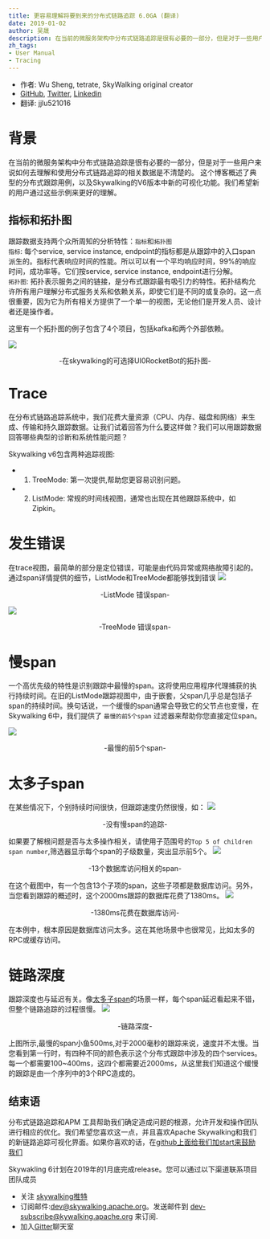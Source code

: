 ```yaml
---
title: 更容易理解将要到来的分布式链路追踪 6.0GA (翻译)
date: 2019-01-02
author: 吴晟
description: 在当前的微服务架构中分布式链路追踪是很有必要的一部分，但是对于一些用户来说如何去理解和使用分布式链路追踪的相关数据是不清楚的。这个博客概述了典型的分布式跟踪用例，以及 Skywalking 的 V6 版本中新的可视化功能。我们希望新的用户通过这些示例来更好的理解。
zh_tags:
- User Manual
- Tracing
---
```


- 作者: Wu Sheng, tetrate, SkyWalking original creator
- [GitHub](https://github.com/wu-sheng), [Twitter](https://twitter.com/wusheng1108), [Linkedin](https://www.linkedin.com/in/wusheng1108)
- 翻译: jjlu521016

# 背景

在当前的微服务架构中分布式链路追踪是很有必要的一部分，但是对于一些用户来说如何去理解和使用分布式链路追踪的相关数据是不清楚的。
这个博客概述了典型的分布式跟踪用例，以及Skywalking的V6版本中新的可视化功能。我们希望新的用户通过这些示例来更好的理解。

## 指标和拓扑图

跟踪数据支持两个众所周知的分析特性：`指标`和`拓扑图`  
`指标`: 每个service, service instance, endpoint的指标都是从跟踪中的入口span派生的。指标代表响应时间的性能。所以可以有一个平均响应时间，99%的响应时间，成功率等。它们按service, service instance, endpoint进行分解。  
`拓扑图`: 拓扑表示服务之间的链接，是分布式跟踪最有吸引力的特性。拓扑结构允许所有用户理解分布式服务关系和依赖关系，即使它们是不同的或复杂的。这一点很重要，因为它为所有相关方提供了一个单一的视图，无论他们是开发人员、设计者还是操作者。

这里有一个拓扑图的例子包含了4个项目，包括kafka和两个外部依赖。

![](0081Kckwly1gkl44oveesj31gr0u00u1.jpg)

<p align="center">-在skywalking的可选择UI0RocketBot的拓扑图-</p>

# Trace

在分布式链路追踪系统中，我们花费大量资源（CPU、内存、磁盘和网络）来生成、传输和持久跟踪数据。让我们试着回答为什么要这样做？我们可以用跟踪数据回答哪些典型的诊断和系统性能问题？  

Skywalking v6包含两种追踪视图:

+ 1. TreeMode: 第一次提供,帮助您更容易识别问题。
+ 2. ListMode: 常规的时间线视图，通常也出现在其他跟踪系统中，如Zipkin。

# 发生错误

在trace视图，最简单的部分是定位错误，可能是由代码异常或网络故障引起的。通过span详情提供的细节，ListMode和TreeMode都能够找到错误
![](0081Kckwly1gkl44lh09oj32ha0se42w.jpg)

<p align="center">-ListMode 错误span-</p>

![](0081Kckwly1gkl44kwl6nj31q20u0dl0.jpg)

<p align="center">-TreeMode 错误span-</p>

# 慢span

一个高优先级的特性是识别跟踪中最慢的span。这将使用应用程序代理捕获的执行持续时间。在旧的ListMode跟踪视图中，由于嵌套，父span几乎总是包括子span的持续时间。换句话说，一个缓慢的span通常会导致它的父节点也变慢，在Skywalking 6中，我们提供了 `最慢的前5个span` 过滤器来帮助你您直接定位span。

![](0081Kckwly1gkl44odek5j31sd0u0q8f.jpg)

<p align="center">-最慢的前5个span-</p>


# 太多子span

在某些情况下，个别持续时间很快，但跟踪速度仍然很慢，如：
![](0081Kckwly1gkl44mxmddj310i0lktbp.jpg)

<p align="center">-没有慢span的追踪-</p>

如果要了解根问题是否与太多操作相关，请使用子范围号的`Top 5 of children span number`,筛选器显示每个span的子级数量，突出显示前5个。
![](0081Kckwly1gkl44nbryhj31fa0tcafl.jpg)

<p align="center">-13个数据库访问相关的span-</p>

在这个截图中，有一个包含13个子项的span，这些子项都是数据库访问。另外，当您看到跟踪的概述时，这个2000ms跟踪的数据库花费了1380ms。
![](0081Kckwly1gkl44lzkbwj31040famyy.jpg)

<p align="center">-1380ms花费在数据库访问-</p>

在本例中，根本原因是数据库访问太多。这在其他场景中也很常见，比如太多的RPC或缓存访问。

# 链路深度

跟踪深度也与延迟有关。像[太多子span](#太多子span)的场景一样，每个span延迟看起来不错，但整个链路追踪的过程很慢。
![](0081Kckwly1gkl44nv4gfj32600u0q7a.jpg)

<p align="center">-链路深度-</p>

上图所示,最慢的span小鱼500ms,对于2000毫秒的跟踪来说，速度并不太慢。当您看到第一行时，有四种不同的颜色表示这个分布式跟踪中涉及的四个services。每一个都需要100~400ms，这四个都需要近2000ms，从这里我们知道这个缓慢的跟踪是由一个序列中的3个RPC造成的。

## 结束语

分布式链路追踪和APM 工具帮助我们确定造成问题的根源，允许开发和操作团队进行相应的优化。我们希望您喜欢这一点，并且喜欢Apache Skywalking和我们的新链路追踪可视化界面。如果你喜欢的话，在[github上面给我们加start来鼓励我们](https://github.com/apache/incubator-skywalking)

Skywakling 6计划在2019年的1月底完成release。您可以通过以下渠道联系项目团队成员

+ 关注 [skywalking推特](https://twitter.com/ASFSkyWalking)
+ 订阅邮件:dev@skywalking.apache.org。发送邮件到 dev-subscribe@kywalking.apache.org 来订阅.
+ 加入[Gitter](https://gitter.im/OpenSkywalking/Lobby)聊天室
